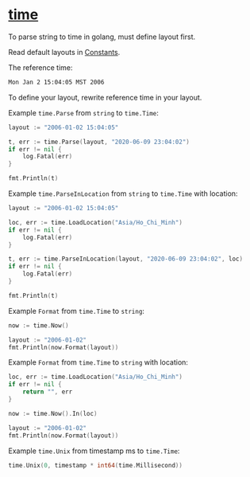 # [time](https://golang.org/pkg/time/)

To parse string to time in golang, must define layout first.

Read default layouts in [Constants](https://golang.org/pkg/time/#pkg-constants).

The reference time:

```txt
Mon Jan 2 15:04:05 MST 2006
```

To define your layout, rewrite reference time in your layout.

Example `time.Parse` from `string` to `time.Time`:

```go
layout := "2006-01-02 15:04:05"

t, err := time.Parse(layout, "2020-06-09 23:04:02")
if err != nil {
    log.Fatal(err)
}

fmt.Println(t)
```

Example `time.ParseInLocation` from `string` to `time.Time` with location:

```go
layout := "2006-01-02 15:04:05"

loc, err := time.LoadLocation("Asia/Ho_Chi_Minh")
if err != nil {
    log.Fatal(err)
}

t, err := time.ParseInLocation(layout, "2020-06-09 23:04:02", loc)
if err != nil {
    log.Fatal(err)
}

fmt.Println(t)
```

Example `Format` from `time.Time` to `string`:

```go
now := time.Now()

layout := "2006-01-02"
fmt.Println(now.Format(layout))
```

Example `Format` from `time.Time` to `string` with location:

```go
loc, err := time.LoadLocation("Asia/Ho_Chi_Minh")
if err != nil {
    return "", err
}

now := time.Now().In(loc)

layout := "2006-01-02"
fmt.Println(now.Format(layout))
```

Example `time.Unix` from timestamp ms to `time.Time`:

```go
time.Unix(0, timestamp * int64(time.Millisecond))
```
